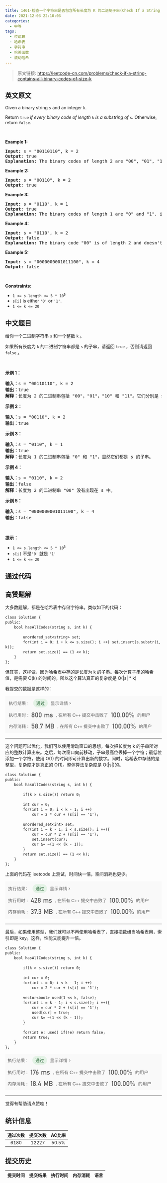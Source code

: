```yaml
---
title: 1461-检查一个字符串是否包含所有长度为 K 的二进制子串(Check If a String Contains All Binary Codes of Size K)
date: 2021-12-03 22:10:03
categories:
  - 中等
tags:
  - 位运算
  - 哈希表
  - 字符串
  - 哈希函数
  - 滚动哈希
---
```


> 原文链接: https://leetcode-cn.com/problems/check-if-a-string-contains-all-binary-codes-of-size-k


## 英文原文
<div><p>Given a binary string <code>s</code> and an integer <code>k</code>.</p>

<p>Return <code>true</code> <em>if every binary code of length</em> <code>k</code> <em>is a substring of</em> <code>s</code>. Otherwise, return <code>false</code>.</p>

<p>&nbsp;</p>
<p><strong>Example 1:</strong></p>

<pre>
<strong>Input:</strong> s = &quot;00110110&quot;, k = 2
<strong>Output:</strong> true
<strong>Explanation:</strong> The binary codes of length 2 are &quot;00&quot;, &quot;01&quot;, &quot;10&quot; and &quot;11&quot;. They can be all found as substrings at indicies 0, 1, 3 and 2 respectively.
</pre>

<p><strong>Example 2:</strong></p>

<pre>
<strong>Input:</strong> s = &quot;00110&quot;, k = 2
<strong>Output:</strong> true
</pre>

<p><strong>Example 3:</strong></p>

<pre>
<strong>Input:</strong> s = &quot;0110&quot;, k = 1
<strong>Output:</strong> true
<strong>Explanation:</strong> The binary codes of length 1 are &quot;0&quot; and &quot;1&quot;, it is clear that both exist as a substring. 
</pre>

<p><strong>Example 4:</strong></p>

<pre>
<strong>Input:</strong> s = &quot;0110&quot;, k = 2
<strong>Output:</strong> false
<strong>Explanation:</strong> The binary code &quot;00&quot; is of length 2 and doesn&#39;t exist in the array.
</pre>

<p><strong>Example 5:</strong></p>

<pre>
<strong>Input:</strong> s = &quot;0000000001011100&quot;, k = 4
<strong>Output:</strong> false
</pre>

<p>&nbsp;</p>
<p><strong>Constraints:</strong></p>

<ul>
	<li><code>1 &lt;= s.length &lt;= 5 * 10<sup>5</sup></code></li>
	<li><code>s[i]</code> is either <code>&#39;0&#39;</code> or <code>&#39;1&#39;</code>.</li>
	<li><code>1 &lt;= k &lt;= 20</code></li>
</ul>
</div>

## 中文题目
<div><p>给你一个二进制字符串 <code>s</code> 和一个整数 <code>k</code> 。</p>

<p>如果所有长度为 <code>k</code> 的二进制字符串都是 <code>s</code> 的子串，请返回 <code>true</code> ，否则请返回 <code>false</code> 。</p>

<p> </p>

<p><strong>示例 1：</strong></p>

<pre>
<strong>输入：</strong>s = "00110110", k = 2
<strong>输出：</strong>true
<strong>解释：</strong>长度为 2 的二进制串包括 "00"，"01"，"10" 和 "11"。它们分别是 s 中下标为 0，1，3，2 开始的长度为 2 的子串。
</pre>

<p><strong>示例 2：</strong></p>

<pre>
<strong>输入：</strong>s = "00110", k = 2
<strong>输出：</strong>true
</pre>

<p><strong>示例 3：</strong></p>

<pre>
<strong>输入：</strong>s = "0110", k = 1
<strong>输出：</strong>true
<strong>解释：</strong>长度为 1 的二进制串包括 "0" 和 "1"，显然它们都是 s 的子串。
</pre>

<p><strong>示例 4：</strong></p>

<pre>
<strong>输入：</strong>s = "0110", k = 2
<strong>输出：</strong>false
<strong>解释：</strong>长度为 2 的二进制串 "00" 没有出现在 s 中。
</pre>

<p><strong>示例 5：</strong></p>

<pre>
<strong>输入：</strong>s = "0000000001011100", k = 4
<strong>输出：</strong>false
</pre>

<p> </p>

<p><strong>提示：</strong></p>

<ul>
	<li><code>1 <= s.length <= 5 * 10<sup>5</sup></code></li>
	<li><code>s[i]</code> 不是<code>'0'</code> 就是 <code>'1'</code></li>
	<li><code>1 <= k <= 20</code></li>
</ul>
</div>

## 通过代码
<RecoDemo>
</RecoDemo>


## 高赞题解
大多数题解，都是在哈希表中存储字符串。类似如下的代码：

```
class Solution {
public:
    bool hasAllCodes(string s, int k) {

        unordered_set<string> set;
        for(int i = 0; i + k <= s.size(); i ++) set.insert(s.substr(i, k));
        return set.size() == (1 << k);
    }
};
```

但其实，这样做，因为哈希表中存的是长度为 k 的子串。每次计算子串的哈希值，是需要 O(k) 的时间的。所以这个算法真正的复杂度是 O(|s| * k)

我提交的数据是这样的：

![Screen Shot 2020-05-30 at 11.53.37 AM.png](../images/check-if-a-string-contains-all-binary-codes-of-size-k-0.png)

---

这个问题可以优化，我们可以使用滑动窗口的思想，每次把长度为 k 的子串所对应的整数计算出来。之后，每次窗口向前移动，子串最高位丢掉一个字符；最低位添加一个字符，使用 O(1) 的时间即可计算出新的数字。同时，哈希表中存储的是整型，复杂度才是真正的 O(1)。整体算法复杂度是 O(|s|)的。

```
class Solution {
public:
    bool hasAllCodes(string s, int k) {

        if(k > s.size()) return 0;

        int cur = 0;
        for(int i = 0; i < k - 1; i ++)
            cur = 2 * cur + (s[i] == '1');

        unordered_set<int> set;
        for(int i = k - 1; i < s.size(); i ++){
            cur = cur * 2 + (s[i] == '1');
            set.insert(cur);
            cur &= ~(1 << (k - 1));
        }
        return set.size() == (1 << k);
    }
};
```

上面的代码在 leetcode 上测试，时间快一倍，空间消耗也更少。

![Screen Shot 2020-05-30 at 11.58.31 AM.png](../images/check-if-a-string-contains-all-binary-codes-of-size-k-1.png)


---

最后，如果使用整型，我们就可以不再使用哈希表了，直接把数组当哈希表用，索引即是 key。这样，性能又能提升一倍。

```
class Solution {
public:
    bool hasAllCodes(string s, int k) {

        if(k > s.size()) return 0;

        int cur = 0;
        for(int i = 0; i < k - 1; i ++)
            cur = 2 * cur + (s[i] == '1');

        vector<bool> used(1 << k, false);
        for(int i = k - 1; i < s.size(); i ++){
            cur = cur * 2 + (s[i] == '1');
            used[cur] = true;
            cur &= ~(1 << (k - 1));
        }
        
        for(int e: used) if(!e) return false;
        return true;
    }
};
```

![Screen Shot 2020-05-30 at 12.04.32 PM.png](../images/check-if-a-string-contains-all-binary-codes-of-size-k-2.png)

---

觉得有帮助请点赞哇！



## 统计信息
| 通过次数 | 提交次数 | AC比率 |
| :------: | :------: | :------: |
|    6180    |    12227    |   50.5%   |

## 提交历史
| 提交时间 | 提交结果 | 执行时间 |  内存消耗  | 语言 |
| :------: | :------: | :------: | :--------: | :--------: |
